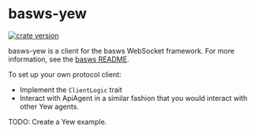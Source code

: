 # basws-yew

[![crate version](https://img.shields.io/crates/v/basws-yew.svg)](https://crates.io/crates/basws-yew)

basws-yew is a client for the basws WebSocket framework. For more information, see the [basws README](../README.md).

To set up your own protocol client:

- Implement the `ClientLogic` trait
- Interact with ApiAgent in a similar fashion that you would interact with other Yew agents.

TODO: Create a Yew example.
